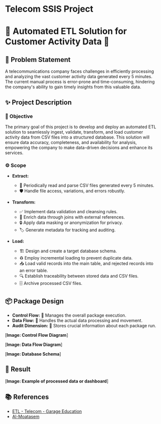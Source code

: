 # Telecom SSIS Project
# 🚀 Automated ETL Solution for Customer Activity Data 🚀

## 🧐 Problem Statement

A telecommunications company faces challenges in efficiently processing and analyzing the vast customer activity data generated every 5 minutes. The current manual process is error-prone and time-consuming, hindering the company's ability to gain timely insights from this valuable data.

## ✨ Project Description

### 🎯 Objective

The primary goal of this project is to develop and deploy an automated ETL solution to seamlessly ingest, validate, transform, and load customer activity data from CSV files into a structured database. This solution will ensure data accuracy, completeness, and availability for analysis, empowering the company to make data-driven decisions and enhance its services.

### ⚙️ Scope

* **Extract:**
    * 🔄 Periodically read and parse CSV files generated every 5 minutes.
    * 🛡️ Handle file access, variations, and errors robustly.

* **Transform:**
    * ✅ Implement data validation and cleansing rules.
    * 🔗 Enrich data through joins with external references.
    * 🔒 Apply data masking or anonymization for privacy.
    * 🏷️ Generate metadata for tracking and auditing.

* **Load:**
    * 🏗️ Design and create a target database schema.
    * ♻️ Employ incremental loading to prevent duplicate data.
    * 📥 Load valid records into the main table, and rejected records into an error table.
    * 🔍 Establish traceability between stored data and CSV files.
    * 🗄️ Archive processed CSV files.

## 📦 Package Design

* **Control Flow:** 🧠 Manages the overall package execution.
* **Data Flow:** 🔀 Handles the actual data processing and movement.
* **Audit Dimension:** 📝 Stores crucial information about each package run.

[**Image: Control Flow Diagram**]

[**Image: Data Flow Diagram**]

[**Image: Database Schema**]

## 🎉 Result

[**Image: Example of processed data or dashboard**]

## 📚 References

* [ETL - Telecom - Garage Education](https://docs.google.com/document/d/1CsG6QS6Hh-T6x-luJoGlx2eJq6CXvfbwKB7977bjc8o/edit)
* [Al-Moatasem](https://github.com/Al-Moatasem/ETL-Telecom-SSIS)
